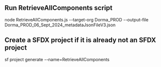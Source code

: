 ## Run RetrieveAllComponents script
node RetrieveAllComponents.js  --target-org Dorma_PROD --output-file Dorma_PROD_06_Sept_2024_metadataJsonFileV3.json

## Create a SFDX project if it is already not an SFDX project
sf project generate --name=RetrieveAllComponents